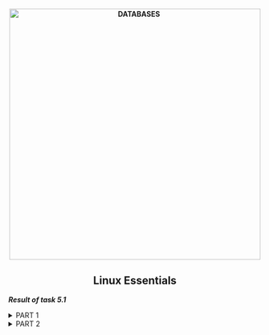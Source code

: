 <h4 align="center"> 
  <img alt="DATABASES" src="https://commons.bmstu.wiki/images/b/be/Linux-3_6.png" width="500"> 
</h4>
<h2 align="center"> Linux Essentials </h2>

***Result of task 5.1*** <br>

<details><summary>PART 1</summary><br>
1. Log in to the system as root user. <br>
  
```  
sudo su
```
2. Password change is performed using the passwd utility. This is a very powerful utility, it allows you not only to change your password, but also to manage its lifetime and see the status of passwords. More information can be found <a href="https://losst.ru/kak-smenit-parol-v-linux">here.</a> <br>
The command 'passwd' makes changes to such files after executing:<br>
```
/etc/passwd - user accaunts information; 
/etc/shadow - passwords are stored here encrypted;
/etc/pam.d/passwd - Pluggable  Authentication Modules(PAM) for passwd.
```
  <img alt="" src="https://github.com/zinchenko-ihor/DevOps_online_Kyiv_2021Q4/blob/master/m5/Task5.1/IMG/Root_chng_psswd.png"> <br>
  
3. The Linux user list is stored in the /etc/passwd file, you can easily open it and view it using the following commands: <br>
```
cat /etc/passwd
```
  <img alt="" src="https://github.com/zinchenko-ihor/DevOps_online_Kyiv_2021Q4/blob/master/m5/Task5.1/IMG/Determine_users.png"> <br>
  
  There is too much extra data in the / etc / passwd file, if you only want usernames, you can filter the output:<br>
```
sed 's/:.*//' /etc/passwd
```
  <img alt="" src="https://github.com/zinchenko-ihor/DevOps_online_Kyiv_2021Q4/blob/master/m5/Task5.1/IMG/Filter_user.png"> <br>
  
  To see what users are currently active in the system, and what commands they execute. There is a utility "w" for this.You can also use the commands "finger" and "who".
  In addition, you can view the history of user logins. For this, there is the "last" command, it displays information based on the /var/wtmp log and you can see the last login date for each user using the "lastlog" command:
```
w - what users are currently active in the system;
last -a - history of user logins;
lastlog - last login date for each user.
```
  <img alt="" src="https://github.com/zinchenko-ihor/DevOps_online_Kyiv_2021Q4/blob/master/m5/Task5.1/IMG/Active_user.png"> <br>
  <img alt="" src="https://github.com/zinchenko-ihor/DevOps_online_Kyiv_2021Q4/blob/master/m5/Task5.1/IMG/last_a.png"> <br>
  <img alt="" src="https://github.com/zinchenko-ihor/DevOps_online_Kyiv_2021Q4/blob/master/m5/Task5.1/IMG/lastlog.png"> <br>
  
4. Change personal information about yourself. You can also use the commands "chfn".<br>
  <img alt="" src="https://github.com/zinchenko-ihor/DevOps_online_Kyiv_2021Q4/blob/master/m5/Task5.1/IMG/Change_info_chfn.png"> <br>
  
5. If we need command information, we refer to the Linux help system and the "man" and "info" commands.
  <img alt="" src="https://github.com/zinchenko-ihor/DevOps_online_Kyiv_2021Q4/blob/master/m5/Task5.1/IMG/MAN_passwd.png"> <br>
  <img alt="" src="https://github.com/zinchenko-ihor/DevOps_online_Kyiv_2021Q4/blob/master/m5/Task5.1/IMG/MAN_finger.png"> <br>
  For example:
```
man passwd
  
OPTIONS:
       -a, --all
           This option can be used only with -S and causes show status for all
           users.
       -d, --delete
           Delete a user's password (make it empty). This is a quick way to
           disable a password for an account. It will set the named account
           passwordless.
       -e, --expire
           Immediately expire an account's password. This in effect can force
           a user to change their password at the user's next login.
       -h, --help
  
man finger
  
Options:
     -s    Finger displays the user's login name, real name, terminal name and
           write status (as a ``*'' after the terminal name if write permis‐
           sion is denied), idle time, login time, office location and office
           phone number.
     -l    Produces a multi-line format displaying all of the information de‐
           scribed for the -s option as well as the user's home directory,
           home phone number, login shell, mail status, and the contents of
           the files “.plan”, “.project”, “.pgpkey” and “.forward” from the
           user's home directory.
     -p    Prevents the -l option of finger from displaying the contents of
           the “.plan”, “.project” and “.pgpkey” files.

     -m    Prevent matching of user names.  User is usually a login name; how‐
           ever, matching will also be done on the users' real names, unless
           the -m option is supplied.  All name matching performed by finger
           is case insensitive.
```

6. Explore the more and less commands using the help system. View the contents of files .bash* using commands. <br>
  <img alt="" src="https://github.com/zinchenko-ihor/DevOps_online_Kyiv_2021Q4/blob/master/m5/Task5.1/IMG/MAN_less.png"> <br>
  <img alt="" src="https://github.com/zinchenko-ihor/DevOps_online_Kyiv_2021Q4/blob/master/m5/Task5.1/IMG/MAN_more.png"> <br>
  <img alt="" src="https://github.com/zinchenko-ihor/DevOps_online_Kyiv_2021Q4/blob/master/m5/Task5.1/IMG/Less_s_bashrc.png"> <br>
  <img alt="" src="https://github.com/zinchenko-ihor/DevOps_online_Kyiv_2021Q4/blob/master/m5/Task5.1/IMG/More_s_bashrc.png"> <br>
  
7. To read the documentation for the finger command, you must run the command:
```
man finger
```
  <img alt="" src="https://github.com/zinchenko-ihor/DevOps_online_Kyiv_2021Q4/blob/master/m5/Task5.1/IMG/MAN_finger.png"> <br>

8. List the contents of the home directory using the "ls" command, define its files and directories. <br>
```
ls -la
ls -lsh --group-directories-first

-l - use a long listing format
-a - --all (do not ignore entries starting with)
-s - --size (print the allocated size of each file, in blocks)
-h - --human-readable (with -l and -s, print sizes like 1K 234M 2G etc)
     --group-directories-first (group directories before files)
```
</details>

<details><summary>PART 2</summary><br>
1. Examine the tree command. Master the technique of applying a template, for example, display all files that contain a character c, or files that contain a
specific sequence of characters. List subdirectories of the root directory up to and including the second nesting level. <br>
  
```
  sudo apt install tree
  sudo tree -d  
  sudo tree -L 2 -P '*c*'
  -d - List directories only
  -L - level (Max display depth of the directory tree, argument 2 - second level)
  -P - pattern (List  only  those files that match the wild-card pattern. In this example argument '*c*' - display all files that contain a character c)
```
<img alt="" src="https://github.com/zinchenko-ihor/DevOps_online_Kyiv_2021Q4/blob/master/m5/Task5.1/IMG/tree.png"> <br>
<img alt="" src="https://github.com/zinchenko-ihor/DevOps_online_Kyiv_2021Q4/blob/master/m5/Task5.1/IMG/tree_L.png"> <br>
  
2. What command can be used to determine the type of file (for example, text or binary)? Give an example.
  The "find" command is used to determine the type of files:<br>
```
  file dump_from_RDS.sql
  file .gitconfig
  file mysql-apt-config_0.8.15-1_all.deb
```
<img alt="" src="https://github.com/zinchenko-ihor/DevOps_online_Kyiv_2021Q4/blob/master/m5/Task5.1/IMG/File_command.png"> <br>
  
3. Master the skills of navigating the file system using relative and absolute paths. How can you go back to your home directory from anywhere in the filesystem?<br>
  To return to your home directory from anywhere in the file system, you need to run the commands:<br>
```
Relative path:
  cd ~  
  cd $home
  
Absolute path:
  cd /home/devops
```
<img alt="" src="https://github.com/zinchenko-ihor/DevOps_online_Kyiv_2021Q4/blob/master/m5/Task5.1/IMG/cd.png"> <br>
  
4. Become familiar with the various options for the ls command. Give examples of listing directories using different keys. Explain the information displayed on
the terminal using the -l and -a switches.<br>
  I answered this question in paragraph 8 of part 1. <br>
  
5. Perform the following sequence of operations:
- create a subdirectory in the home directory;
  ```
  mkdir Task5.1
  ```
- in this subdirectory create a file containing information about directories located in the root directory (using I/O redirection operations);
  ```
  tree -dL 1 > Task5.1/dirinfo.txt
  ```
- view the created file;
  ```
  cat Task5.1/dirinfo.txt
  ```
- copy the created file to your home directory using relative and absolute addressing.
  ```
  cp Task5.1/dirinfo.txt /home/devops/dirinfo_abs_path.txt
  cp Task5.1/dirinfo.txt ~/dirinfo_rel_path.txt
  ```
- delete the previously created subdirectory with the file requesting removal;
  ```
  rm -RI Task5.1
  ```
- delete the file copied to the home directory.
  ```
  rm dirinfo_abs_path.txt dirinfo_rel_path.txt
  ```
<img alt="" src="https://github.com/zinchenko-ihor/DevOps_online_Kyiv_2021Q4/blob/master/m5/Task5.1/IMG/MkDir.png"> <br>
<img alt="" src="https://github.com/zinchenko-ihor/DevOps_online_Kyiv_2021Q4/blob/master/m5/Task5.1/IMG/RM.png"> <br>
  
6. Perform the following sequence of operations:
- create a subdirectory test in the home directory;
  ```
  mkdir test
  ```
- copy the .bash_history file to this directory while changing its name to labwork2;
  ```
  cp .bash_history test/labwork2
  ```
- create a hard and soft link to the labwork2 file in the test subdirectory;
  ```
  ln labwork2 hardlink
  ln -s labwork2 softlink
  ```
- how to define soft and hard link, what do these concepts;
  ```
  In fact, a "hard" link is the same file to which such a "link" goes.
  A symlink or "soft" link is a special type of file that contains a link to another file or directory as an absolute or relative path.
  Hardlink cannot point to a file in another file system (since an inode can only belong to one file system), but a symbolic link can.
  ```
- change the data by opening a symbolic link. What changes will happen and why?
  ```
  When editing a link file, in the case of a hardlink, both files will change, since this is the same object, and in the case of a symlink, 
  you can change its name, attributes, direct it to another file and at the same time the original file will not be affected 
  (but if you open the symlink file for editing, then change the original file, because in fact, you will open it for editing).
  ```
- rename the hard link file to hard_lnk_labwork2;
  ```
  mv hardlink hard_lnk_labwork2
  ```
- rename the soft link file to symb_lnk_labwork2 file;
   ```
  mv softlink soft_lnk_labwork2
  ```
- then delete the labwork2. What changes have occurred and why?
  ```
  rm labwork2
  
  When removing a hard link - the file will exist as long as there is at least 1 hard link to it, but it can "change the location directory" 
  if the "original" file was deleted, but the hard link file remained in a different location. 
  If you delete the file pointed to by the symbolic link, the file-link will simply become inoperative.
  ```
<img alt="" src="https://github.com/zinchenko-ihor/DevOps_online_Kyiv_2021Q4/blob/master/m5/Task5.1/IMG/LNK.png"> <br>
  <img alt="" src="https://github.com/zinchenko-ihor/DevOps_online_Kyiv_2021Q4/blob/master/m5/Task5.1/IMG/LNK.png"> <br>
  
7. Using the locate utility, find all files that contain the squid and traceroute sequence.<br>
```
  sudo apt install locate -y
  sudo updatedb
  find -A squid
  find -A traceroute
```
<img alt="" src="https://github.com/zinchenko-ihor/DevOps_online_Kyiv_2021Q4/blob/master/m5/Task5.1/IMG/Locate_squid.png"> <br>
<img alt="" src="https://github.com/zinchenko-ihor/DevOps_online_Kyiv_2021Q4/blob/master/m5/Task5.1/IMG/Locate_tracerote.png"> <br>
  
8. Determine which partitions are mounted in the system, as well as the types of these partitions. <br>
  The df linux command allows you to display not only the list of connected devices, but also the occupied space, as well as the mount point.<br>
  ```
  df
  df -h
  ```
<img alt="" src="https://github.com/zinchenko-ihor/DevOps_online_Kyiv_2021Q4/blob/master/m5/Task5.1/IMG/df_8.2.png"> <br>
<img alt="" src="https://github.com/zinchenko-ihor/DevOps_online_Kyiv_2021Q4/blob/master/m5/Task5.1/IMG/df_h.png"> <br> 
  
9. Count the number of lines containing a given sequence of characters in a given file. <br>
```
  less -N test/hatd_lnk_labwork2
  less test/hatd_lnk_labwork2 | wc -l
  
  -N - --LINE-NUMBERS (display line numbers);
  wc - utility for counting the number of lines and words in the text;
  -l - --lines (Print the number of lines in the object).
```
<img alt="" src="https://github.com/zinchenko-ihor/DevOps_online_Kyiv_2021Q4/blob/master/m5/Task5.1/IMG/less-N9.2.png"> <br>
<img alt="" src="https://github.com/zinchenko-ihor/DevOps_online_Kyiv_2021Q4/blob/master/m5/Task5.1/IMG/less_wc_9.2.png"> <br>
 
10. Using the find command, find all files in the /etc directory containing the host character sequence. <br>
```
  cd /etc
  sudo find -type f -name '*host*'
```
<img alt="" src="https://github.com/zinchenko-ihor/DevOps_online_Kyiv_2021Q4/blob/master/m5/Task5.1/IMG/find.png"> <br>
  
11. List all objects in /etc that contain the ss character sequence. <br>
```
  ls -la | grep "ss"
  -l - output in long format;
  -a - list all files;
  grep - command line utility that finds lines on input that match a given regular expression;
  "ss" - file search key.
```
<img alt="" src="https://github.com/zinchenko-ihor/DevOps_online_Kyiv_2021Q4/blob/master/m5/Task5.1/IMG/grep.png"> <br> 
  
12. Organize step by step printing of directory contents /etc. <br>
```
  ls -lah /etc | less
``` 
<img alt="" src="https://github.com/zinchenko-ihor/DevOps_online_Kyiv_2021Q4/blob/master/m5/Task5.1/IMG/ls_etc_step.png"> <br> 
<img alt="" src="https://github.com/zinchenko-ihor/DevOps_online_Kyiv_2021Q4/blob/master/m5/Task5.1/IMG/ls_etc_step_by_step.png"> <br> 
  
13. What are the types of devices and how to determine the type of device? Give examples. <br>
The Linux kernel provides support for two types of devices - character and block. Their main difference is that for block devices, input/output operations are carried out in separate bytes (characters), and in blocks of a fixed size.
In Linux, all work with devices is done through special files, which are usually located in the / dev directory. Special files do not contain data, but simply serve as points through which you can access the driver of the corresponding device. Each special file has three characteristics — the device type (character or block), the major number, and the minor number. For example, let's look at the contents of the /dev directory:
```
  ls -lah /dev
```
<img alt="" src="https://github.com/zinchenko-ihor/DevOps_online_Kyiv_2021Q4/blob/master/m5/Task5.1/IMG/Device.png"> <br>
  
To support device manipulation, the kernel maintains two tables, one for the character device list and the other for the block device list. Each row of the table is mapped to some kind of device of the corresponding type - for example, for the “character devices” type, the following varieties can be distinguished: COM ports, LPT ports, PS / 2 mice, USB mice, etc., for the type “Block devices” can be SCSI-disks, IDE-disks, SCSI-CD-drives, virtual disks of which are RAID controllers, etc.<br>
  
<img alt="" src="https://github.com/zinchenko-ihor/DevOps_online_Kyiv_2021Q4/blob/master/m5/Task5.1/IMG/Charactesr_devices.png"> <br>
<img alt="" src="https://github.com/zinchenko-ihor/DevOps_online_Kyiv_2021Q4/blob/master/m5/Task5.1/IMG/Block_devices.png"> <br>
  
14. How to determine the type of file in the system, what types of files are there? <br>
Files in the Linux operating system can be divided into three main types:
- Regular files for storing information - These are files that we are used to working with every day, they can contain text, 
  executable instructions for programs, images or other information;
- Special files - for devices and tunnels - these are files that allow you to configure communication between two processes 
  by redirecting the output of one process to the input of another;
- Directories
  - these are special files that allow others and directories to be grouped together for easier navigation and searching. <br>
Utility "ls" can detect file type in list mode with symbol ^:
```
  ls -la | grep ^- - for Regular files
  ls -la | grep ^d - for Directories
  ls -la | grep ^l - for Link files
  ls -la | grep ^c - for Characters devices
  ls -la | grep ^b - for Block devices
  ls -la | grep ^s - for Local Socket Files
  ls -la | grep ^p - for Named Pipe Files
```
<img alt="" src="https://github.com/zinchenko-ihor/DevOps_online_Kyiv_2021Q4/blob/master/m5/Task5.1/IMG/grep_%5Eb_%5Ed.png"> <br>
  
To determine the file type, we can use the "file" command:
```
  cd /dev
  file loop0
  file vcsa
  file vfio
```
<img alt="" src="https://github.com/zinchenko-ihor/DevOps_online_Kyiv_2021Q4/blob/master/m5/Task5.1/IMG/file_14.png"> <br>
  
15. List the first 5 directory files that were recently accessed in the /etc directory. <br>
  ```
  ls -ltr /etc | tail -n5
  -l - output in long format;
  -t - file names are sorted by time (most recent files come first);
  -r - if the -t flag is present, output older files first;
  tail - linux command used to print the N-th number of last lines or files.;
  -n - number of the last files.
```
<img alt="" src="https://github.com/zinchenko-ihor/DevOps_online_Kyiv_2021Q4/blob/master/m5/Task5.1/IMG/15.png"> <br>
